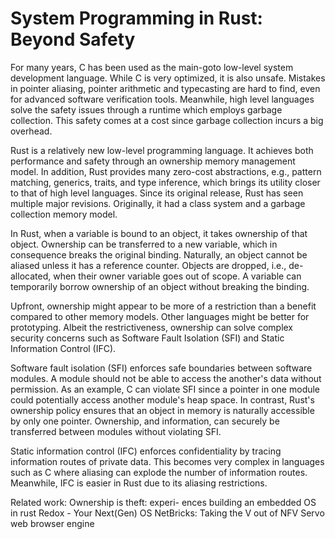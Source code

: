 # System Programming in Rust: Beyond Safety

For many years, C has been used as the main-goto low-level system development language. While C is very optimized, it is also unsafe. Mistakes in pointer aliasing, pointer arithmetic and typecasting are hard to find, even for advanced software verification tools. Meanwhile, high level languages solve the safety issues through a runtime which employs garbage collection. This safety comes at a cost since garbage collection incurs a big overhead.

Rust is a relatively new low-level programming language. It achieves both performance and safety through an ownership memory management model. In addition, Rust provides many zero-cost abstractions, e.g., pattern matching, generics, traits, and type inference, which brings its utility closer to that of high level languages. Since its original release, Rust has seen multiple major revisions. Originally, it had a class system and a garbage collection memory model.

In Rust, when a variable is bound to an object, it takes ownership of that object. Ownership can be transferred to a new variable, which in consequence breaks the original binding. Naturally, an object cannot be aliased unless it has a reference counter. Objects are dropped, i.e., de-allocated, when their owner variable goes out of scope. A variable can temporarily borrow ownership of an object without breaking the binding.

Upfront, ownership might appear to be more of a restriction than a benefit compared to other memory models. Other languages might be better for prototyping. Albeit the restrictiveness, ownership can solve complex security concerns such as Software Fault Isolation (SFI) and Static Information Control (IFC).

Software fault isolation (SFI) enforces safe boundaries between software modules. A module should not be able to access the another's data without permission. As an example, C can violate SFI since a pointer in one module could potentially access another module's heap space. In contrast, Rust's ownership policy ensures that an object in memory is naturally accessible by only one pointer. Ownership, and information, can securely be transferred between modules without violating SFI.

Static information control (IFC) enforces confidentiality by tracing information routes of private data. This becomes very complex in languages such as C where aliasing can explode the number of information routes. Meanwhile, IFC is easier in Rust due to its aliasing restrictions.

Related work: Ownership is theft: experi- ences building an embedded OS in rust
              Redox - Your Next(Gen) OS
              NetBricks: Taking the V out of NFV
              Servo web browser engine
